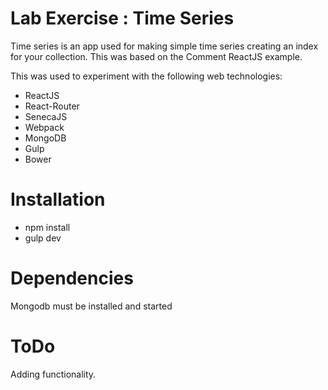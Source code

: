 # Lab Exercise : Time Series

Time series is an app used for making simple time series creating an index for your collection.  This was based on the Comment ReactJS example.

This was used to experiment with the following web technologies:

- ReactJS
- React-Router
- SenecaJS
- Webpack
- MongoDB
- Gulp
- Bower




# Installation

- npm install
- gulp dev

# Dependencies
Mongodb must be installed and started


# ToDo

Adding functionality.




